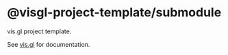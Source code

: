 # @visgl-project-template/submodule

vis.gl project template.

See [vis.gl](http://vis.gl) for documentation.
